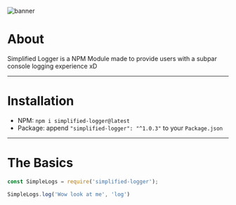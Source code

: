 ![banner](https://cdn.discordapp.com/attachments/653733403841134600/915409823569416192/SimplifiedLoggerBanner.png)

# About
Simplified Logger is a NPM Module made to provide users
with a subpar console logging experience xD

---

# Installation
- NPM: `npm i simplified-logger@latest`
- Package: append `"simplified-logger": "^1.0.3"` to your `Package.json`

---

# The Basics
```js
const SimpleLogs = require('simplified-logger');

SimpleLogs.log('Wow look at me', 'log')
```
